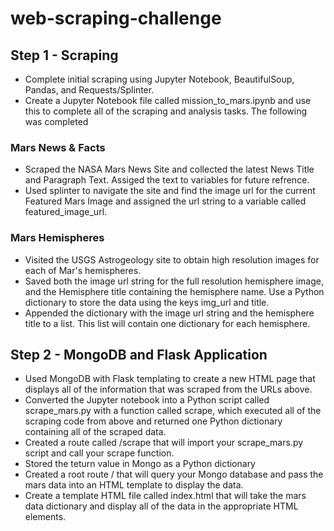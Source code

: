 # web-scraping-challenge

## Step 1 - Scraping
- Complete initial scraping using Jupyter Notebook, BeautifulSoup, Pandas, and Requests/Splinter.
- Create a Jupyter Notebook file called mission_to_mars.ipynb and use this to complete all of the scraping and analysis tasks. The following was completed
### Mars News & Facts
- Scraped the NASA Mars News Site and collected the latest News Title and Paragraph Text. Assiged the text to variables for future refrence.
- Used splinter to navigate the site and find the image url for the current Featured Mars Image and assigned the url string to a variable called featured_image_url.

### Mars Hemispheres
- Visited the USGS Astrogeology site to obtain high resolution images for each of Mar's hemispheres.
- Saved both the image url string for the full resolution hemisphere image, and the Hemisphere title containing the hemisphere name. Use a Python dictionary to store the data using the keys img_url and title.
- Appended the dictionary with the image url string and the hemisphere title to a list. This list will contain one dictionary for each hemisphere.

## Step 2 - MongoDB and Flask Application
- Used MongoDB with Flask templating to create a new HTML page that displays all of the information that was scraped from the URLs above.
- Converted the Jupyter notebook into a Python script called scrape_mars.py with a function called scrape, which executed all of the scraping code from above and returned one Python dictionary containing all of the scraped data.
- Created a route called /scrape that will import your scrape_mars.py script and call your scrape function.
- Stored the teturn value in Mongo as a Python dictionary
- Created a root route / that will query your Mongo database and pass the mars data into an HTML template to display the data.
- Create a template HTML file called index.html that will take the mars data dictionary and display all of the data in the appropriate HTML elements.



